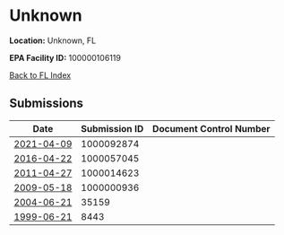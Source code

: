 # Unknown

**Location:** Unknown, FL

**EPA Facility ID:** 100000106119

[Back to FL Index](../../index.md)

## Submissions

| Date | Submission ID | Document Control Number |
|------|--------------|-------------------------|
| [2021-04-09](submissions/1000092874.md) | 1000092874 |  |
| [2016-04-22](submissions/1000057045.md) | 1000057045 |  |
| [2011-04-27](submissions/1000014623.md) | 1000014623 |  |
| [2009-05-18](submissions/1000000936.md) | 1000000936 |  |
| [2004-06-21](submissions/35159.md) | 35159 |  |
| [1999-06-21](submissions/8443.md) | 8443 |  |
